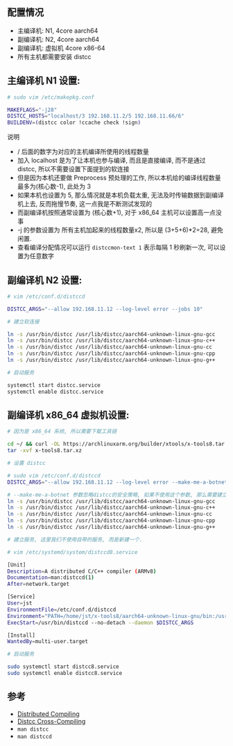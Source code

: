 ## 配置情况
- 主编译机: N1, 4core aarch64
- 副编译机: N2, 4core aarch64
- 副编译机: 虚拟机 4core x86-64
- 所有主机都需要安装 distcc

## 主编译机 N1 设置:

```bash
# sudo vim /etc/makepkg.conf

MAKEFLAGS="-j28"
DISTCC_HOSTS="localhost/3 192.168.11.2/5 192.168.11.66/6"
BUILDENV=(distcc color !ccache check !sign)
```
说明
- / 后面的数字为对应的主机编译所使用的线程数量
- 加入 localhost 是为了让本机也参与编译, 而且是直接编译, 而不是通过 distcc, 所以不需要设置下面提到的软连接
- 但是因为本机还要做 Preprocess 预处理的工作, 所以本机给的编译线程数量最多为(核心数-1), 此处为 3
- 如果本机也设置为 5, 那么情况就是本机负载太重, 无法及时传输数据到副编译机上去, 反而拖慢节奏, 这一点我是不断测试发现的
- 而副编译机按照通常设置为 (核心数+1), 对于 x86_64 主机可以设置高一点没事
- -j 的参数设置为 所有主机加起来的线程数量x2, 所以是 (3+5+6)*2=28, 避免闲置.
- 查看编译分配情况可以运行 `distccmon-text 1` 表示每隔 1 秒刷新一次, 可以设置为任意数字

## 副编译机 N2 设置:

```bash
# vim /etc/conf.d/distccd

DISTCC_ARGS="--allow 192.168.11.12 --log-level error --jobs 10"
```

```bash
# 建立软连接

ln -s /usr/bin/distcc /usr/lib/distcc/aarch64-unknown-linux-gnu-gcc
ln -s /usr/bin/distcc /usr/lib/distcc/aarch64-unknown-linux-gnu-c++
ln -s /usr/bin/distcc /usr/lib/distcc/aarch64-unknown-linux-gnu-cc
ln -s /usr/bin/distcc /usr/lib/distcc/aarch64-unknown-linux-gnu-cpp
ln -s /usr/bin/distcc /usr/lib/distcc/aarch64-unknown-linux-gnu-g++
```
```bash
# 启动服务

systemctl start distcc.service
systemctl enable distcc.service
```

## 副编译机 x86_64 虚拟机设置:

```bash
# 因为是 x86_64 系统, 所以需要下载工具链

cd ~/ && curl -OL https://archlinuxarm.org/builder/xtools/x-tools8.tar.xz
tar -xvf x-tools8.tar.xz
```
```bash
# 设置 distcc

# sudo vim /etc/conf.d/distccd
DISTCC_ARGS="--allow 192.168.11.12 --log-level error --make-me-a-botnet --jobs 20"

# --make-me-a-botnet 参数忽略distcc的安全策略, 如果不使用这个参数, 那么需要建立软连接:
ln -s /usr/bin/distcc /usr/lib/distcc/aarch64-unknown-linux-gnu-gcc
ln -s /usr/bin/distcc /usr/lib/distcc/aarch64-unknown-linux-gnu-c++
ln -s /usr/bin/distcc /usr/lib/distcc/aarch64-unknown-linux-gnu-cc
ln -s /usr/bin/distcc /usr/lib/distcc/aarch64-unknown-linux-gnu-cpp
ln -s /usr/bin/distcc /usr/lib/distcc/aarch64-unknown-linux-gnu-g++

```
```bash
# 建立服务, 这里我们不使用自带的服务, 而是新建一个.

# vim /etc/systemd/system/distccd8.service

[Unit]
Description=A distributed C/C++ compiler (ARMv8)
Documentation=man:distccd(1)
After=network.target

[Service]
User=jst
EnvironmentFile=/etc/conf.d/distccd
Environment="PATH=/home/jst/x-tools8/aarch64-unknown-linux-gnu/bin:/usr/bin"
ExecStart=/usr/bin/distccd --no-detach --daemon $DISTCC_ARGS

[Install]
WantedBy=multi-user.target
```
```bash
# 启动服务

sudo systemctl start distcc8.service
sudo systemctl enable distcc8.service

```

## 参考

- [Distributed Compiling](https://archlinuxarm.org/wiki/Distributed_Compiling)
- [Distcc Cross-Compiling](https://archlinuxarm.org/wiki/Distcc_Cross-Compiling)
- `man distcc`
- `man distccd`




